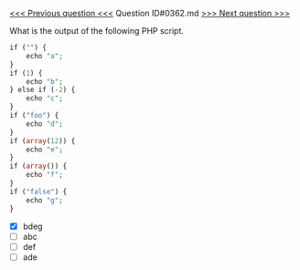 [<<< Previous question <<<](0361.md)  Question ID#0362.md  [>>> Next question >>>](0363.md) 

What is the output of the following PHP script.

```php
if ("") {
    echo "a";
} 
if (1) {
    echo "b";
} else if (-2) {
    echo "c";
}
if ("foo") {
    echo "d";
}
if (array(12)) {
    echo "e";
}
if (array()) {
    echo "f";
}
if ("false") {
    echo "g";
}
```

- [x] bdeg
- [ ] abc
- [ ] def
- [ ] ade
